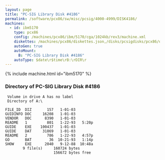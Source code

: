 ```yaml
---
layout: page
title: "PC-SIG Library Disk #4186"
permalink: /software/pcx86/sw/misc/pcsig/4000-4999/DISK4186/
machines:
  - id: ibm5170
    type: pcx86
    config: /machines/pcx86/ibm/5170/cga/1024kb/rev3/machine.xml
    diskettes: /machines/pcx86/diskettes.json,/disks/pcsigdisks/pcx86/diskettes.json
    autoGen: true
    autoMount:
      B: "PC-SIG Library Disk #4186"
    autoType: $date\r$time\rB:\rDIR\r
---
```


{% include machine.html id="ibm5170" %}

### Directory of PC-SIG Library Disk #4186

     Volume in drive A has no label
     Directory of A:\

    FILE_ID  DIZ       157   1-01-03
    GUIDINFO DOC     16208   1-01-03
    VENDOR   DOC      8390   1-01-03
    README   1         801   1-22-93   5:20p
    GUIDE    EXE    100437   1-01-03
    GUIDE    DAT     31869   1-01-03
    README   2         786   1-22-93   4:57p
    GO       BAT        36  10-21-93   1:14p
    SHOW     EXE      2040   9-12-88  10:48a
            9 file(s)     160724 bytes
                          156672 bytes free
